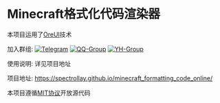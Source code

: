 # Minecraft格式化代码渲染器

本项目运用了[OreUI](https://github.com/Spectrollay/OreUI)技术

加入群组:
[![Telegram](https://img.shields.io/badge/Telegram-%E7%BE%A4%E7%BB%84-blue)](https://t.me/Spectrollay_MCW)   [![QQ-Group](https://img.shields.io/badge/QQ-%E7%BE%A4%E7%BB%84-blue)](https://qm.qq.com/q/AqLmKLH9mM)   [![YH-Group](https://img.shields.io/badge/云湖-%E7%BE%A4%E7%BB%84-blue)](https://yhfx.jwznb.com/share?key=VyTE7W7sLwRl&ts=1684642802)

使用说明: 详见项目地址

项目地址: https://spectrollay.github.io/minecraft_formatting_code_online/

本项目遵循[MIT协议](LICENSE)开放源代码